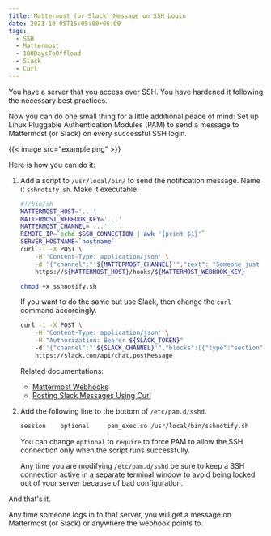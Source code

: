```yaml
---
title: Mattermost (or Slack) Message on SSH Login
date: 2023-10-05T15:05:00+06:00
tags:
  - SSH
  - Mattermost
  - 100DaysToOffload
  - Slack
  - Curl
---
```


You have a server that you access over SSH. You have hardened it following the necessary best practices.

Now you can do one small thing for a little additional peace of mind: Set up Linux Pluggable Authentication Modules (PAM) to send a message to Mattermost (or Slack) on every successful SSH login.

{{< image src="example.png" >}}

Here is how you can do it:

1. Add a script to `/usr/local/bin/` to send the notification message. Name it `sshnotify.sh`. Make it executable.

    ``` sh
    #!/bin/sh
    MATTERMOST_HOST='...'
    MATTERMOST_WEBHOOK_KEY='...'
    MATTERMOST_CHANNEL='...'
    REMOTE_IP=`echo $SSH_CONNECTION | awk '{print $1}'`
    SERVER_HOSTNAME=`hostname`
    curl -i -X POST \
        -H 'Content-Type: application/json' \
        -d '{"channel":"'${MATTERMOST_CHANNEL}'","text": "Someone just logged in to your server '${SERVER_HOSTNAME}' from '${REMOTE_IP}'"}' \
        https://${MATTERMOST_HOST}/hooks/${MATTERMOST_WEBHOOK_KEY}
    ```

    ``` sh {linenos=false}
    chmod +x sshnotify.sh
    ```

    If you want to do the same but use Slack, then change the `curl` command accordingly.

    ``` sh
    curl -i -X POST \
        -H 'Content-Type: application/json' \
        -H "Authorization: Bearer ${SLACK_TOKEN}"
        -d '{"channel":"'${SLACK_CHANNEL}'","blocks":[{"type":"section","text":{"type":"mrkdwn","text":"Someone just logged in to your server '${SERVER_HOSTNAME}' from '${REMOTE_IP}'"}}]}' \
        https://slack.com/api/chat.postMessage
    ```

    Related documentations:

    - [Mattermost Webhooks](https://developers.mattermost.com/integrate/webhooks/)
    - [Posting Slack Messages Using Curl](https://api.slack.com/tutorials/tracks/posting-messages-with-curl)

2. Add the following line to the bottom of `/etc/pam.d/sshd`.

    ``` sh {linenos=false}
    session    optional     pam_exec.so /usr/local/bin/sshnotify.sh
    ```

    You can change `optional` to `require` to force PAM to allow the SSH connection only when the script runs successfully.

    Any time you are modifying `/etc/pam.d/sshd` be sure to keep a SSH connection active in a separate terminal window to avoid being locked out of your server because of bad configuration.

And that's it. 

Any time someone logs in to that server, you will get a message on Mattermost (or Slack) or anywhere the webhook points to.
